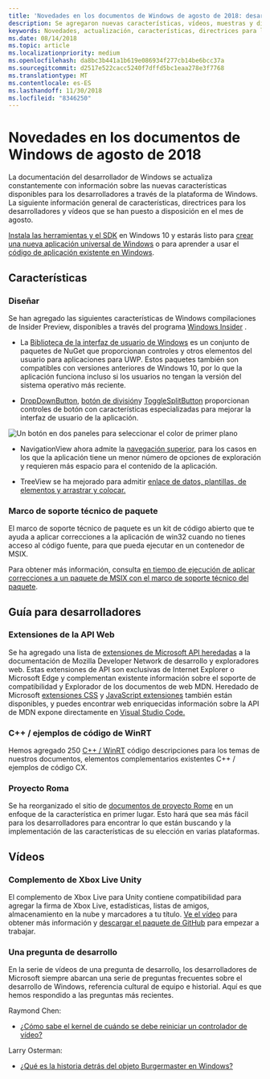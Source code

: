 ```yaml
---
title: 'Novedades en los documentos de Windows de agosto de 2018: desarrollar aplicaciones para UWP'
description: Se agregaron nuevas características, vídeos, muestras y directrices para los desarrolladores a la documentación de desarrollador de Windows 10 de agosto de 2018.
keywords: Novedades, actualización, características, directrices para los desarrolladores, Windows 10, agosto
ms.date: 08/14/2018
ms.topic: article
ms.localizationpriority: medium
ms.openlocfilehash: da8bc3b441a1b619e086934f277cb14be6bcc37a
ms.sourcegitcommit: d2517e522cacc5240f7dffd5bc1eaa278e3f7768
ms.translationtype: MT
ms.contentlocale: es-ES
ms.lasthandoff: 11/30/2018
ms.locfileid: "8346250"
---
```

# <a name="whats-new-in-the-windows-developer-docs-in-august-2018"></a>Novedades en los documentos de Windows de agosto de 2018

La documentación del desarrollador de Windows se actualiza constantemente con información sobre las nuevas características disponibles para los desarrolladores a través de la plataforma de Windows. La siguiente información general de características, directrices para los desarrolladores y vídeos que se han puesto a disposición en el mes de agosto.

[Instala las herramientas y el SDK](http://go.microsoft.com/fwlink/?LinkId=821431) en Windows 10 y estarás listo para [crear una nueva aplicación universal de Windows](../get-started/create-uwp-apps.md) o para aprender a usar el [código de aplicación existente en Windows](../porting/index.md).

## <a name="features"></a>Características

### <a name="design"></a>Diseñar

Se han agregado las siguientes características de Windows compilaciones de Insider Preview, disponibles a través del programa [Windows Insider](https://insider.windows.com/) .

* La [Biblioteca de la interfaz de usuario de Windows](https://aka.ms/winui-docs) es un conjunto de paquetes de NuGet que proporcionan controles y otros elementos del usuario para aplicaciones para UWP. Estos paquetes también son compatibles con versiones anteriores de Windows 10, por lo que la aplicación funciona incluso si los usuarios no tengan la versión del sistema operativo más reciente.

* [DropDownButton](../design/controls-and-patterns/buttons.md#create-a-drop-down-button), [botón de división](../design/controls-and-patterns/buttons.md#create-a-split-button)y [ToggleSplitButton](../design/controls-and-patterns/buttons.md#create-a-toggle-split-button) proporcionan controles de botón con características especializadas para mejorar la interfaz de usuario de la aplicación.

![Un botón en dos paneles para seleccionar el color de primer plano](../design/controls-and-patterns/images/split-button-rtb.png)

* NavigationView ahora admite la [navegación superior](../design/controls-and-patterns/navigationview.md), para los casos en los que la aplicación tiene un menor número de opciones de exploración y requieren más espacio para el contenido de la aplicación.

* TreeView se ha mejorado para admitir [enlace de datos, plantillas, de elementos y arrastrar y colocar.](../design/controls-and-patterns/tree-view.md)

### <a name="package-support-framework"></a>Marco de soporte técnico de paquete

El marco de soporte técnico de paquete es un kit de código abierto que te ayuda a aplicar correcciones a la aplicación de win32 cuando no tienes acceso al código fuente, para que pueda ejecutar en un contenedor de MSIX.

Para obtener más información, consulta [en tiempo de ejecución de aplicar correcciones a un paquete de MSIX con el marco de soporte técnico del paquete](../porting/package-support-framework.md).

## <a name="developer-guidance"></a>Guía para desarrolladores

### <a name="web-api-extensions"></a>Extensiones de la API Web

Se ha agregado una lista de [extensiones de Microsoft API heredadas](https://developer.mozilla.org/docs/Web/API/Microsoft_API_extensions) a la documentación de Mozilla Developer Network de desarrollo y exploradores web. Estas extensiones de API son exclusivas de Internet Explorer o Microsoft Edge y complementan existente información sobre el soporte de compatibilidad y Explorador de los documentos de web MDN. Heredado de Microsoft [extensiones CSS](https://developer.mozilla.org/docs/Web/CSS/Microsoft_Extensions) y [JavaScript extensiones](https://developer.mozilla.org/docs/Web/JavaScript/Microsoft_JavaScript_extensions) también están disponibles, y puedes encontrar web enriquecidas información sobre la API de MDN expone directamente en [Visual Studio Code.](https://code.visualstudio.com/updates/v1_25#_new-css-pseudo-selectors-and-pseudo-elements-from-mdn)

### <a name="cwinrt-code-examples"></a>C++ / ejemplos de código de WinRT

Hemos agregado 250 [C++ / WinRT](../cpp-and-winrt-apis/index.md) código descripciones para los temas de nuestros documentos, elementos complementarios existentes C++ / ejemplos de código CX.

### <a name="project-rome"></a>Proyecto Roma

Se ha reorganizado el sitio de [documentos de proyecto Rome](https://docs.microsoft.com/windows/project-rome/) en un enfoque de la característica en primer lugar. Esto hará que sea más fácil para los desarrolladores para encontrar lo que están buscando y la implementación de las características de su elección en varias plataformas.

## <a name="videos"></a>Vídeos

### <a name="xbox-live-unity-plugin"></a>Complemento de Xbox Live Unity

El complemento de Xbox Live para Unity contiene compatibilidad para agregar la firma de Xbox Live, estadísticas, listas de amigos, almacenamiento en la nube y marcadores a tu título. [Ve el vídeo](https://youtu.be/fVQZ-YgwNpY) para obtener más información y [descargar el paquete de GitHub](https://aka.ms/UnityPlugin) para empezar a trabajar.

### <a name="one-dev-question"></a>Una pregunta de desarrollo

En la serie de vídeos de una pregunta de desarrollo, los desarrolladores de Microsoft siempre abarcan una serie de preguntas frecuentes sobre el desarrollo de Windows, referencia cultural de equipo e historial. Aquí es que hemos respondido a las preguntas más recientes.

Raymond Chen:

* [¿Cómo sabe el kernel de cuándo se debe reiniciar un controlador de vídeo?](https://youtu.be/3SNAdyO1l5c)

Larry Osterman:

* [¿Qué es la historia detrás del objeto Burgermaster en Windows?](https://youtu.be/0TDSbyAIvX0)